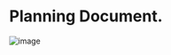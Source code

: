 # Planning Document.

![image](https://github.com/user-attachments/assets/62a9b6a4-a26c-4609-b8ba-ef0a4c0c0fed)
